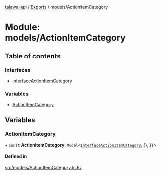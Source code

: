 [talawa-api](../README.md) / [Exports](../modules.md) / models/ActionItemCategory

# Module: models/ActionItemCategory

## Table of contents

### Interfaces

- [InterfaceActionItemCategory](../interfaces/models_ActionItemCategory.InterfaceActionItemCategory.md)

### Variables

- [ActionItemCategory](models_ActionItemCategory.md#actionitemcategory)

## Variables

### ActionItemCategory

• `Const` **ActionItemCategory**: `Model`\<[`InterfaceActionItemCategory`](../interfaces/models_ActionItemCategory.InterfaceActionItemCategory.md), {}, {}\>

#### Defined in

[src/models/ActionItemCategory.ts:67](https://github.com/PalisadoesFoundation/talawa-api/blob/de4debc/src/models/ActionItemCategory.ts#L67)
